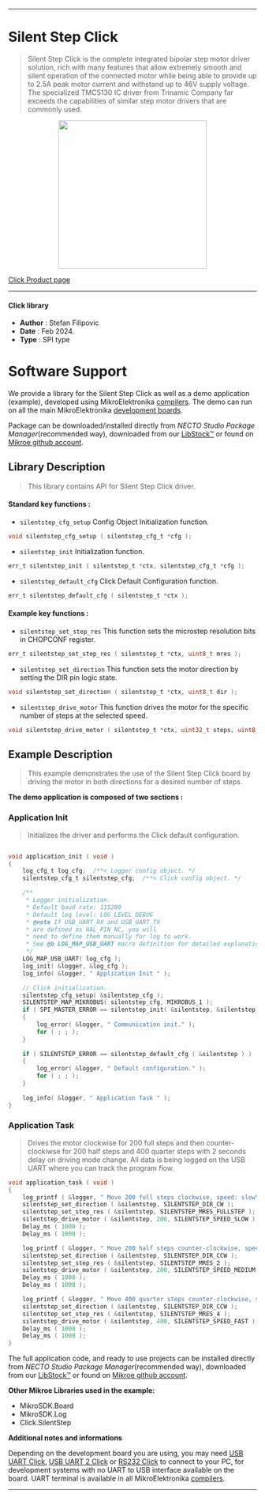 
---
# Silent Step Click

> Silent Step Click is the complete integrated bipolar step motor driver solution, rich with many features that allow extremely smooth and silent operation of the connected motor while being able to provide up to 2.5A peak motor current and withstand up to 46V supply voltage. The specialized TMC5130 IC driver from Trinamic Company far exceeds the capabilities of similar step motor drivers that are commonly used.

<p align="center">
  <img src="https://download.mikroe.com/images/click_for_ide/silentstep_click.png" height=300px>
</p>

[Click Product page](https://www.mikroe.com/silent-step-click)

---


#### Click library

- **Author**        : Stefan Filipovic
- **Date**          : Feb 2024.
- **Type**          : SPI type


# Software Support

We provide a library for the Silent Step Click
as well as a demo application (example), developed using MikroElektronika
[compilers](https://www.mikroe.com/necto-studio).
The demo can run on all the main MikroElektronika [development boards](https://www.mikroe.com/development-boards).

Package can be downloaded/installed directly from *NECTO Studio Package Manager*(recommended way), downloaded from our [LibStock&trade;](https://libstock.mikroe.com) or found on [Mikroe github account](https://github.com/MikroElektronika/mikrosdk_click_v2/tree/master/clicks).

## Library Description

> This library contains API for Silent Step Click driver.

#### Standard key functions :

- `silentstep_cfg_setup` Config Object Initialization function.
```c
void silentstep_cfg_setup ( silentstep_cfg_t *cfg );
```

- `silentstep_init` Initialization function.
```c
err_t silentstep_init ( silentstep_t *ctx, silentstep_cfg_t *cfg );
```

- `silentstep_default_cfg` Click Default Configuration function.
```c
err_t silentstep_default_cfg ( silentstep_t *ctx );
```

#### Example key functions :

- `silentstep_set_step_res` This function sets the microstep resolution bits in CHOPCONF register.
```c
err_t silentstep_set_step_res ( silentstep_t *ctx, uint8_t mres );
```

- `silentstep_set_direction` This function sets the motor direction by setting the DIR pin logic state.
```c
void silentstep_set_direction ( silentstep_t *ctx, uint8_t dir );
```

- `silentstep_drive_motor` This function drives the motor for the specific number of steps at the selected speed.
```c
void silentstep_drive_motor ( silentstep_t *ctx, uint32_t steps, uint8_t speed );
```

## Example Description

> This example demonstrates the use of the Silent Step Click board by driving the motor in both directions for a desired number of steps.

**The demo application is composed of two sections :**

### Application Init

> Initializes the driver and performs the Click default configuration.

```c

void application_init ( void )
{
    log_cfg_t log_cfg;  /**< Logger config object. */
    silentstep_cfg_t silentstep_cfg;  /**< Click config object. */

    /** 
     * Logger initialization.
     * Default baud rate: 115200
     * Default log level: LOG_LEVEL_DEBUG
     * @note If USB_UART_RX and USB_UART_TX 
     * are defined as HAL_PIN_NC, you will 
     * need to define them manually for log to work. 
     * See @b LOG_MAP_USB_UART macro definition for detailed explanation.
     */
    LOG_MAP_USB_UART( log_cfg );
    log_init( &logger, &log_cfg );
    log_info( &logger, " Application Init " );

    // Click initialization.
    silentstep_cfg_setup( &silentstep_cfg );
    SILENTSTEP_MAP_MIKROBUS( silentstep_cfg, MIKROBUS_1 );
    if ( SPI_MASTER_ERROR == silentstep_init( &silentstep, &silentstep_cfg ) )
    {
        log_error( &logger, " Communication init." );
        for ( ; ; );
    }
    
    if ( SILENTSTEP_ERROR == silentstep_default_cfg ( &silentstep ) )
    {
        log_error( &logger, " Default configuration." );
        for ( ; ; );
    }
    
    log_info( &logger, " Application Task " );
}

```

### Application Task

> Drives the motor clockwise for 200 full steps and then counter-clockiwse for 200 half
steps and 400 quarter steps with 2 seconds delay on driving mode change. All data is
being logged on the USB UART where you can track the program flow.

```c
void application_task ( void )
{
    log_printf ( &logger, " Move 200 full steps clockwise, speed: slow\r\n\n" );
    silentstep_set_direction ( &silentstep, SILENTSTEP_DIR_CW );
    silentstep_set_step_res ( &silentstep, SILENTSTEP_MRES_FULLSTEP );
    silentstep_drive_motor ( &silentstep, 200, SILENTSTEP_SPEED_SLOW );
    Delay_ms ( 1000 );
    Delay_ms ( 1000 );

    log_printf ( &logger, " Move 200 half steps counter-clockwise, speed: medium\r\n\n" );
    silentstep_set_direction ( &silentstep, SILENTSTEP_DIR_CCW );
    silentstep_set_step_res ( &silentstep, SILENTSTEP_MRES_2 );
    silentstep_drive_motor ( &silentstep, 200, SILENTSTEP_SPEED_MEDIUM );
    Delay_ms ( 1000 );
    Delay_ms ( 1000 );

    log_printf ( &logger, " Move 400 quarter steps counter-clockwise, speed: fast\r\n\n" );
    silentstep_set_direction ( &silentstep, SILENTSTEP_DIR_CCW );
    silentstep_set_step_res ( &silentstep, SILENTSTEP_MRES_4 );
    silentstep_drive_motor ( &silentstep, 400, SILENTSTEP_SPEED_FAST );
    Delay_ms ( 1000 );
    Delay_ms ( 1000 );
}
```

The full application code, and ready to use projects can be installed directly from *NECTO Studio Package Manager*(recommended way), downloaded from our [LibStock&trade;](https://libstock.mikroe.com) or found on [Mikroe github account](https://github.com/MikroElektronika/mikrosdk_click_v2/tree/master/clicks).

**Other Mikroe Libraries used in the example:**

- MikroSDK.Board
- MikroSDK.Log
- Click.SilentStep

**Additional notes and informations**

Depending on the development board you are using, you may need
[USB UART Click](https://www.mikroe.com/usb-uart-click),
[USB UART 2 Click](https://www.mikroe.com/usb-uart-2-click) or
[RS232 Click](https://www.mikroe.com/rs232-click) to connect to your PC, for
development systems with no UART to USB interface available on the board. UART
terminal is available in all MikroElektronika
[compilers](https://shop.mikroe.com/compilers).

---
